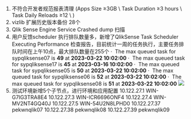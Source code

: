 1. 不符合开发者规范报表清理 (Apps Size ≥3GB \ Task Duration ≥3 hours \ Task Daily Reloads ≥12 \ )
2. vizlib 扩展历史版本备份 28个
3. Qlik Sense Engine Service Crashed dump 扫描
4.  用户反馈scheduler 执行排队数量多，新增了QlikSense Task Scheduler Executing Performance 检查报告，目前统计一周的任务执行，主要任务排队时间在上午10点，最大排队数量在255个
	·  The max queued task for sypqliksense07 is **49** at **2023-03-22 10:02:00**
	·  The max queued task for sypqliksense17 is **45** at **2023-03-16 10:02:00**
	·  The max queued task for sypqliksense05 is **50** at **2023-03-22 10:02:00**
	·  The max queued task for sypqliksense06 is **52** at **2023-03-22 10:02:00**
	·  The max queued task for sypqliksense08 is **51** at **2023-03-22 10:02:00**
	![](file:///C:/Users/douns/AppData/Local/Temp/msohtmlclip1/01/clip_image001.png)
5. 测试环境新增5个子节点，进行环境和应用配置
	10.122.27.1	WIN-G7IG3TRA8E4
	10.122.27.3	WIN-ICR6696ONF4
	10.122.27.4	WIN-MV2NT4GQ40J
	10.122.27.5	WIN-54U2N8LPHD0
	10.122.27.37	pekwnqlik07
	10.122.27.38	pekwnqlik08
	10.122.27.39	pekwnqlik09